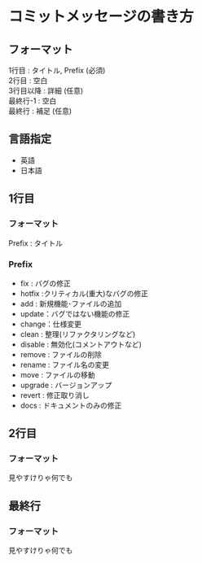 # コミットメッセージの書き方

## フォーマット
1行目 : タイトル, Prefix (必須)  
2行目 : 空白  
3行目以降 : 詳細 (任意)  
最終行-1 : 空白  
最終行 : 補足 (任意)  


## 言語指定
- 英語
- 日本語

## 1行目
### フォーマット
Prefix : タイトル

### Prefix
- fix : バグの修正
- hotfix :クリティカル(重大)なバグの修正
- add : 新規機能･ファイルの追加
- update：バグではない機能の修正
- change：仕様変更
- clean : 整理(リファクタリングなど)
- disable : 無効化(コメントアウトなど)
- remove : ファイルの削除
- rename : ファイル名の変更
- move : ファイルの移動
- upgrade : バージョンアップ
- revert : 修正取り消し
- docs : ドキュメントのみの修正

## 2行目

### フォーマット
見やすけりゃ何でも

## 最終行

### フォーマット
見やすけりゃ何でも
